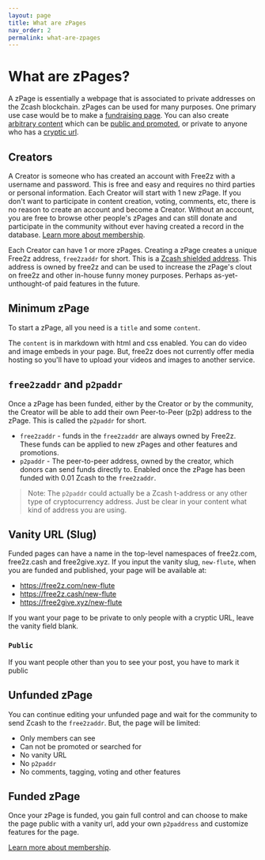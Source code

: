```yaml
---
layout: page
title: What are zPages
nav_order: 2
permalink: what-are-zpages
---
```


# What are zPages?

A zPage is essentially a webpage that is associated to
private addresses on the Zcash blockchain.
zPages can be used for many purposes.
One primary use case would be to make a
[fundraising page](https://free2z.com/ui-dev).
You can also create
[arbitrary content](https://free2z.cash/python-zcash-rpc)
which can be
[public and promoted](https://free2z.cash/ariel-gabacho),
or private to anyone who has a
[cryptic url](https://free2z.com/zs1uszfq0jn42t559qupp327n52qen7ajxfdhuydc8wlhn5cvky6u72x2qeh9y3wup2tfe2za3j8zv).

## Creators

A Creator is someone who has created an account with Free2z
with a username and password. This is free and easy and requires
no third parties or personal information.
Each Creator will start with 1 new zPage.
If you don't want to participate in content creation, voting, comments, etc,
there is no reason to create an account and become a Creator.
Without an account, you are free to browse other people's zPages and
can still donate and participate in the community without ever having
created a record in the database.
[Learn more about membership](membership).

Each Creator can have 1 or more zPages.
Creating a zPage creates a unique Free2z address, `free2zaddr` for short.
This is a [Zcash shielded address](https://z.cash/technology/).
This address is owned by free2z and can be used to increase the zPage's
clout on free2z and other in-house funny money purposes.
Perhaps as-yet-unthought-of paid features in the future.

## Minimum zPage

To start a zPage, all you need is a `title` and some `content`.

The `content` is in markdown with html and css enabled.
You can do video and image embeds in your page. But,
free2z does not currently offer media hosting so you'll have to upload
your videos and images to another service.


## `free2zaddr` and `p2paddr`

Once a zPage has been funded, either by the Creator or by the community,
the Creator will be able to add their own Peer-to-Peer (p2p)
address to the zPage. This is called the `p2paddr` for short.

* `free2zaddr` - funds in the `free2zaddr` are always owned by Free2z.
  These funds can be applied to new zPages and other features and promotions.
* `p2paddr` - The peer-to-peer address, owned by the creator,
  which donors can send funds directly to. Enabled once the zPage
  has been funded with 0.01 Zcash to the `free2zaddr`.

> Note: The `p2paddr` could actually be a
  Zcash t-address or any other type of cryptocurrency address.
  Just be clear in your content what kind of address you are using.

## Vanity URL (Slug)

Funded pages can have a name in the top-level namespaces of
free2z.com, free2z.cash and free2give.xyz.
If you input the vanity slug, `new-flute`, when you are funded and published,
your page will be available at:

- https://free2z.com/new-flute
- https://free2z.cash/new-flute
- https://free2give.xyz/new-flute

If you want your page to be private to only people with a cryptic URL,
leave the vanity field blank.

### `Public`

If you want people other than you to see your post, you have to mark it
public

## Unfunded zPage

You can continue editing your unfunded page and wait
for the community to send Zcash to the `free2zaddr`.
But, the page will be limited:

* Only members can see
* Can not be promoted or searched for
* No vanity URL
* No `p2paddr`
* No comments, tagging, voting and other features

## Funded zPage

Once your zPage is funded, you gain full control and can choose
to make the page public with a vanity url, add your own `p2paddress`
and customize features for the page.

[Learn more about membership](membership).

<!--
## The full Page model


```python
from django.db import models
from django.contrib.auth.hashers import make_password, check_password


class Page(models.Model):
    """
    A page is what a user gains access to and controls the content
    """
    vanity = models.SlugField(
        blank=True, null=True, unique=True,
        help_text="Optional vanity URL field")
    title = models.CharField(max_length=128)
    content = models.TextField(max_length=10000)

    ### Authentication -
    # little extra room to grow?
    # https://github.com/unstoppabledomains/resolution/issues/202
    zaddr = models.CharField(
        blank=False, null=False,
        max_length=128, unique=True,
        help_text="Zaddress, initialized as value from g12f node, mutable",
    )
    password = models.CharField(
        max_length=256, null=False, blank=False,
        help_text="Hashed and salted password to edit page"
    )
    ############################################################
    optional_private_free_contact = models.TextField(
        default="", blank=True, max_length=5000,
        help_text="If you want to explain how we can get in touch with you.")

    # class Meta:

    def __str__(self) -> str:
        return f"{self.zaddr[:10]}-{self.title}"

    def save(self) -> None:
        # hacky, easy way to enforce salt/hash
        if not self.password.startswith("pbkdf2_sha256"):
            self.password = make_password(self.password)
        return super().save()

    def set_password(self, raw) -> None:
        self.password = make_password(raw)
        self.save()

    def check_password(self, raw) -> bool:
        return check_password(raw, self.password)
``` -->
